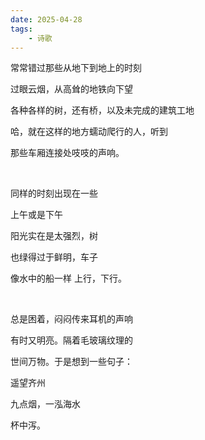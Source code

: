 ```yaml
---
date: 2025-04-28
tags:
	- 诗歌
---
```

常常错过那些从地下到地上的时刻

过眼云烟，从高耸的地铁向下望

各种各样的树，还有桥，以及未完成的建筑工地

哈，就在这样的地方蠕动爬行的人，听到

那些车厢连接处吱吱的声响。

<br/>

同样的时刻出现在一些

上午或是下午

阳光实在是太强烈，树

也绿得过于鲜明，车子

像水中的船一样 上行，下行。

<br/>

总是困着，闷闷传来耳机的声响

有时又明亮。隔着毛玻璃纹理的

世间万物。于是想到一些句子：

遥望齐州

九点烟，一泓海水

杯中泻。